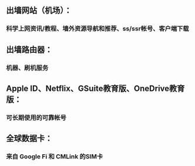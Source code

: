 ## 出墙网站（机场）：
### 科学上网资讯/教程、墙外资源导航和推荐、ss/ssr帐号、客户端下载
## 出墙路由器：
### 机器、刷机服务
## Apple ID、Netflix、GSuite教育版、OneDrive教育版：
### 可长期使用的可靠帐号
## 全球数据卡：
### 来自 Google Fi 和 CMLink 的SIM卡
